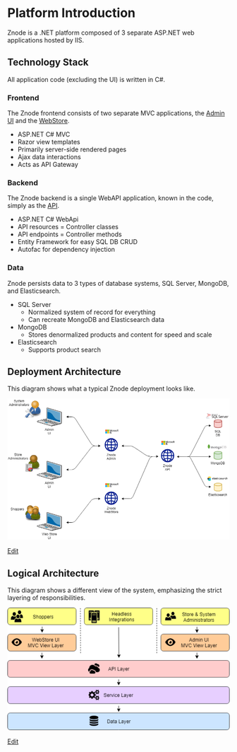 # Platform Introduction

Znode is a .NET platform composed of 3 separate ASP.NET web applications hosted by IIS.

## Technology Stack

All application code (excluding the UI) is written in C#.

### Frontend

The Znode frontend consists of two separate MVC applications, the [Admin UI](https://github.com/amlacommerce/znode/tree/master/ZnodeMultifront/Projects/Znode.Engine.Admin) and the [WebStore](https://github.com/amlacommerce/znode/tree/master/ZnodeMultifront/Projects/Znode.Engine.WebStore).

* ASP.NET C# MVC
* Razor view templates
* Primarily server-side rendered pages
* Ajax data interactions
* Acts as API Gateway

### Backend

The Znode backend is a single WebAPI application, known in the code, simply as the [API](https://github.com/amlacommerce/znode/tree/master/ZnodeMultifront/Projects/Znode.Engine.Api).

* ASP.NET C# WebApi
* API resources = Controller classes
* API endpoints = Controller methods
* Entity Framework for easy SQL DB CRUD
* Autofac for dependency injection

### Data

Znode persists data to 3 types of database systems, SQL Server, MongoDB, and Elasticsearch.

* SQL Server
  * Normalized system of record for everything
  * Can recreate MongoDB and Elasticsearch data
* MongoDB
  * Stores denormalized products and content for speed and scale
* Elasticsearch
  * Supports product search

## Deployment Architecture

This diagram shows what a typical Znode deployment looks like.

![Diagram](_assets/deployment-architecture.png)

<a href="http://jgraph.github.io/drawio-github/edit-diagram.html?user=bsmith1310@gmail.com&org=amlacommerce&repo=znode-docs-test&path=docs/introduction/_assets/deployment-architecture.png" target="_blank">Edit</a>

## Logical Architecture

This diagram shows a different view of the system, emphasizing the strict layering of responsibilities.

![Diagram](_assets/logical-layers.png)

<a href="http://jgraph.github.io/drawio-github/edit-diagram.html?user=bsmith1310@gmail.com&org=amlacommerce&repo=znode-docs-test&path=docs/introduction/_assets/logical-layers.png" target="_blank">Edit</a>
